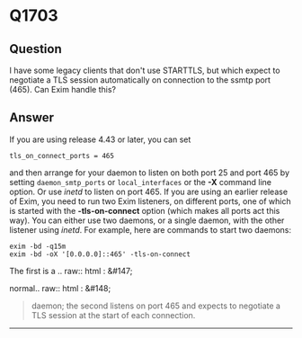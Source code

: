 Q1703
=====

Question
--------

I have some legacy clients that don't use STARTTLS, but which expect to
negotiate a TLS session automatically on connection to the ssmtp port
(465). Can Exim handle this?

Answer
------

If you are using release 4.43 or later, you can set

    tls_on_connect_ports = 465

and then arrange for your daemon to listen on both port 25 and port 465
by setting `daemon_smtp_ports` or `local_interfaces` or the **-X**
command line option. Or use *inetd* to listen on port 465. If you are
using an earlier release of Exim, you need to run two Exim listeners, on
different ports, one of which is started with the **-tls-on-connect**
option (which makes all ports act this way). You can either use two
daemons, or a single daemon, with the other listener using *inetd*. For
example, here are commands to start two daemons:

    exim -bd -q15m
    exim -bd -oX '[0.0.0.0]::465' -tls-on-connect

The first is a .. raw:: html
:   &\#147;

normal.. raw:: html
:   &\#148;

> daemon; the second listens on port 465 and expects to negotiate a TLS
> session at the start of each connection.

* * * * *
